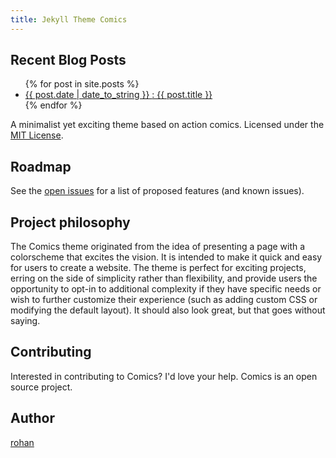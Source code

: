 ```yaml
---
title: Jekyll Theme Comics
---
```

<h2>Recent Blog Posts</h2>

<ul>
  {% for post in site.posts %}
  <li>
    <a href="{{ site.url }}{{ post.url }}" class="link">
      <time class="">{{ post.date | date_to_string }} </time>
      : {{ post.title }}
    </a>
  </li>
  {% endfor %}
</ul>


A minimalist yet exciting theme based on action comics. Licensed under the [MIT License](./LICENSE).

## Roadmap

See the [open issues](https://github.com/ronynn/jekyll-theme-comics/issues) for a list of proposed features (and known issues).

## Project philosophy

The Comics theme originated from the idea of presenting a page with a colorscheme that excites the vision. It is intended to make it quick and easy for users to create a website. The theme is perfect for exciting projects, erring on the side of simplicity rather than flexibility, and provide users the opportunity to opt-in to additional complexity if they have specific needs or wish to further customize their experience (such as adding custom CSS or modifying the default layout). It should also look great, but that goes without saying.

## Contributing

Interested in contributing to Comics? I'd love your help. Comics is an open source project.

## Author

[rohan](https://github.com/ronynn)


